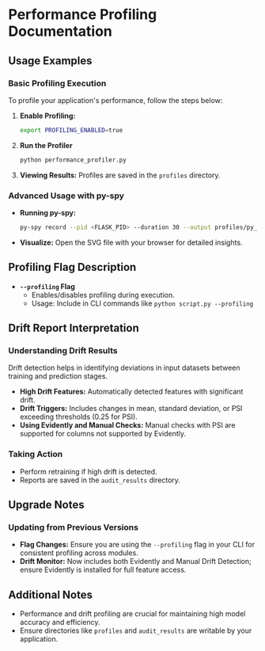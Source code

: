 # Performance Profiling Documentation

## Usage Examples

### Basic Profiling Execution
To profile your application's performance, follow the steps below:

1. **Enable Profiling:**
   ```bash
   export PROFILING_ENABLED=true
   ```

2. **Run the Profiler**
   ```bash
   python performance_profiler.py
   ```

3. **Viewing Results:**
   Profiles are saved in the `profiles` directory.
   
### Advanced Usage with py-spy

- **Running py-spy:**
   ```bash
   py-spy record --pid <FLASK_PID> --duration 30 --output profiles/py_spy_report.svg --format svg
   ```

- **Visualize:** Open the SVG file with your browser for detailed insights.

## Profiling Flag Description

- **`--profiling` Flag**
  - Enables/disables profiling during execution.
  - Usage: Include in CLI commands like `python script.py --profiling`

## Drift Report Interpretation

### Understanding Drift Results
Drift detection helps in identifying deviations in input datasets between training and prediction stages.

- **High Drift Features:** Automatically detected features with significant drift.
- **Drift Triggers:** Includes changes in mean, standard deviation, or PSI exceeding thresholds (0.25 for PSI).
- **Using Evidently and Manual Checks:** Manual checks with PSI are supported for columns not supported by Evidently.

### Taking Action
- Perform retraining if high drift is detected.
- Reports are saved in the `audit_results` directory.

## Upgrade Notes

### Updating from Previous Versions

- **Flag Changes:** Ensure you are using the `--profiling` flag in your CLI for consistent profiling across modules.
- **Drift Monitor:** Now includes both Evidently and Manual Drift Detection; ensure Evidently is installed for full feature access.

## Additional Notes

- Performance and drift profiling are crucial for maintaining high model accuracy and efficiency.
- Ensure directories like `profiles` and `audit_results` are writable by your application.

